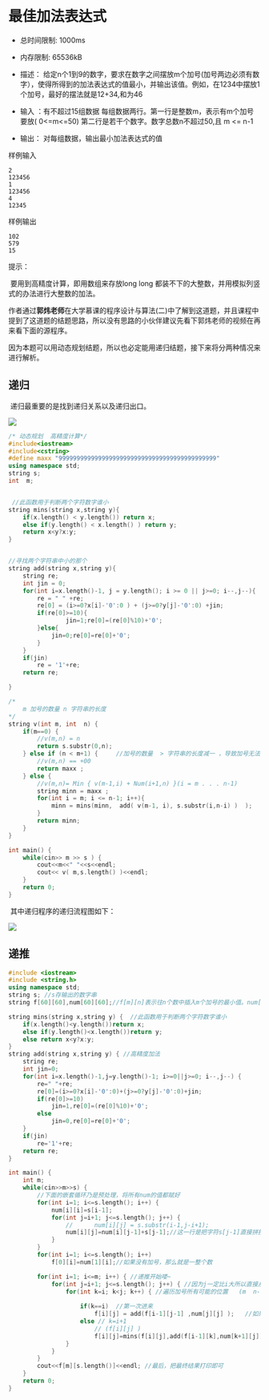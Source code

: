 # 最佳加法表达式

- 总时间限制: 1000ms
- 内存限制: 65536kB

- 描述： 给定n个1到9的数字，要求在数字之间摆放m个加号(加号两边必须有数字），使得所得到的加法表达式的值最小，并输出该值。例如，在1234中摆放1个加号，最好的摆法就是12+34,和为46 
- 输入 ：有不超过15组数据 每组数据两行。第一行是整数m，表示有m个加号要放( 0<=m<=50) 第二行是若干个数字。数字总数n不超过50,且 m <= n-1
- 输出： 对每组数据，输出最小加法表达式的值

样例输入

```
2
123456
1
123456
4
12345
```

样例输出

```
102
579
15
```

提示：

​	要用到高精度计算，即用数组来存放long long 都装不下的大整数，并用模拟列竖式的办法进行大整数的加法。



​	作者通过**郭炜老师**在大学慕课的程序设计与算法(二)中了解到这道题，并且课程中提到了这道题的结题思路，所以没有思路的小伙伴建议先看下郭炜老师的视频在再来看下面的源程序。 

​	因为本题可以用动态规划结题，所以也必定能用递归结题，接下来将分两种情况来进行解析。



## 递归

​	递归最重要的是找到递归关系以及递归出口。

![](http://mk-images.tagao.top/img/202204021548357.png?imageslim)

```c++
/* 动态规划  高精度计算*/
#include<iostream>
#include<cstring> 
#define maxx "99999999999999999999999999999999999999999999" 
using namespace std;
string s;
int  m;


 //此函数用于判断两个字符数字谁小
string mins(string x,string y){
	if(x.length() < y.length()) return x;
	else if(y.length() < x.length() ) return y;
	return x<y?x:y;
} 


//寻找两个字符串中小的那个 
string add(string x,string y){
	string re;
	int jin = 0;
	for(int i=x.length()-1, j = y.length(); i >= 0 || j>=0; i--,j--){
		re = " " +re;
		re[0] = (i>=0?x[i]-'0':0 ) + (j>=0?y[j]-'0':0) +jin;
		if(re[0]>=10){
				jin=1;re[0]=(re[0]%10)+'0';
		}else{
			jin=0;re[0]=re[0]+'0';	
		}
	} 
	if(jin)
		re = '1'+re;
	return re;

}

/*
	m 加号的数量	n 字符串的长度 
*/ 
string v(int m, int  n) {
	if(m==0) {                 
		//v(m,n) = n
		return s.substr(0,n);
	} else if (n < m+1) {     //加号的数量  > 字符串的长度减一 ，导致加号无法被完全放入字符串中，返回一个最大的数 
		//v(m,n) == +00
		return maxx ;
	} else {	
		//v(m,n)= Min { v(m-1,i) + Num(i+1,n) }(i = m . . . n-1)
		string minn = maxx ;
		for(int i = m; i <= n-1; i++){
			minn = mins(minn,  add( v(m-1, i), s.substr(i,n-i) )  );
		}
		return minn; 
	}
}

int main() {
	while(cin>> m >> s ) {
		cout<<m<<" "<<s<<endl;
		cout<< v( m,s.length() )<<endl;
	}
	return 0;
}
```

​	其中递归程序的递归流程图如下：



![](http://mk-images.tagao.top/img/202204021548179.jpg?imageslim)







## 递推	



```c++
#include <iostream>
#include <string.h>
using namespace std;
string s; //s存输出的数字串
string f[60][60],num[60][60];//f[m][n]表示往n个数中插入m个加号的最小值。num[i][j]表示数字串pd中从第i个到第j个数所组成的数字。

string mins(string x,string y) {  //此函数用于判断两个字符数字谁小
	if(x.length()<y.length())return x;
	else if(y.length()<x.length())return y;
	else return x<y?x:y;
}
string add(string x,string y) { //高精度加法
	string re;
	int jin=0;
	for(int i=x.length()-1,j=y.length()-1; i>=0||j>=0; i--,j--) {
		re=" "+re;
		re[0]=(i>=0?x[i]-'0':0)+(j>=0?y[j]-'0':0)+jin;
		if(re[0]>=10)
			jin=1,re[0]=(re[0]%10)+'0';
		else
			jin=0,re[0]=re[0]+'0';
	}
	if(jin)
		re='1'+re;
	return re;
}

int main() {
	int m;
	while(cin>>m>>s) {
		//下面的嵌套循环乃是预处理，将所有num的值都赋好
		for(int i=1; i<=s.length(); i++) {
			num[i][i]=s[i-1];
			for(int j=i+1; j<=s.length(); j++) {
				//		num[i][j] = s.substr(i-1,j-i+1);
				num[i][j]=num[i][j-1]+s[j-1];//这一行是把字符s[j-1]直接拼接到 num[i][j]后面
			}
		}
		for(int i=1; i<=s.length(); i++)
			f[0][i]=num[1][i];//如果没有加号，那么就是一整个数

		for(int i=1; i<=m; i++) { //递推开始喽~
			for(int j=i+1; j<=s.length(); j++) { //因为j一定比i大所以直接从i+1开始
				for(int k=i; k<j; k++) { //遍历加号所有可能的位置   (m  n-1)
				
					if(k==i)  //第一次进来 
						f[i][j] = add(f[i-1][j-1] ,num[j][j] );   //如果是第一个位置则赋个初值
					else // k=i+1  
					    // (f[i][j] )					
						f[i][j]=mins(f[i][j],add(f[i-1][k],num[k+1][j]));  //否则，就求出所有k可能的摆放位置中是表达式值最小的那个	
				}
			}
		}
		cout<<f[m][s.length()]<<endl; //最后，把最终结果打印即可
	}
	return 0;
}
```






